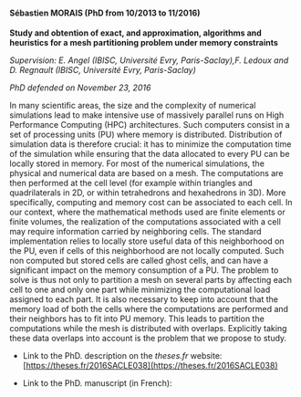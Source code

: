 #### Sébastien MORAIS (PhD from 10/2013 to 11/2016)

__Study and obtention of exact, and approximation, algorithms and heuristics for a mesh partitioning 
problem under memory constraints__

_Supervision: E. Angel (IBISC, Université Evry, Paris-Saclay),F. Ledoux and D. Regnault (IBISC, Université Evry, 
Paris-Saclay)_

_PhD defended on November 23, 2016_

In many scientific areas, the size and the complexity of numerical simulations lead to make 
intensive use of massively parallel runs on High Performance Computing (HPC) architectures. Such 
computers consist in a set of processing units (PU) where memory is distributed. Distribution of 
simulation data is therefore crucial: it has to minimize the computation time of the simulation 
while ensuring that the data allocated to every PU can be locally stored in memory. For most of the 
numerical simulations, the physical and numerical data are based on a mesh. The computations are 
then performed at the cell level (for example within triangles and quadrilaterals in 2D, or within 
tetrahedrons and hexahedrons in 3D). More specifically, computing and memory cost can be associated 
to each cell. In our context, where the mathematical methods used are finite elements or finite 
volumes, the realization of the computations associated with a cell may require information carried 
by neighboring cells. The standard implementation relies to locally store useful data of this 
neighborhood on the PU, even if cells of this neighborhood are not locally computed. Such non 
computed but stored cells are called ghost cells, and can have a significant impact on the memory 
consumption of a PU. The problem to solve is thus not only to partition a mesh on several parts by 
affecting each cell to one and only one part while minimizing the computational load assigned to 
each part. It is also necessary to keep into account that the memory load of both the cells where 
the computations are performed and their neighbors has to fit into PU memory. This leads to partition 
the computations while the mesh is distributed with overlaps. Explicitly taking these data overlaps 
into account is the problem that we propose to study.

- Link to the PhD. description on the *theses.fr* website:  [https://theses.fr/2016SACLE038](https://theses.fr/2016SACLE038)

- Link to the PhD. manuscript (in French): [<i class="fa-solid fa-file-pdf"></i>](https://www.biblio.univ-evry.fr/theses/2016/2016SACLE038.pdf)